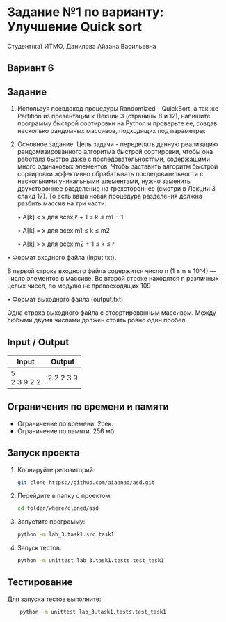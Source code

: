 # Задание №1 по варианту:  Улучшение Quick sort
Студент(ка) ИТМО, Данилова Айаана Васильевна

## Вариант 6

## Задание 
1. Используя псевдокод процедуры Randomized - QuickSort, а так же Partition
из презентации к Лекции 3 (страницы 8 и 12), напишите программу быстрой
сортировки на Python и проверьте ее, создав несколько рандомных массивов,
подходящих под параметры:

2. Основное задание. 
Цель задачи - переделать данную реализацию рандомизированного алгоритма быстрой сортировки, чтобы она работала быстро
даже с последовательностями, содержащими много одинаковых элементов.
Чтобы заставить алгоритм быстрой сортировки эффективно обрабатывать
последовательности с несколькими уникальными элементами, нужно заменить двухстороннее разделение на трехстороннее (смотри в Лекции 3 слайд
17). То есть ваша новая процедура разделения должна разбить массив на три
части:

   • A[k] < x для всех ℓ + 1 ≤ k ≤ m1 − 1
   
   • A[k] = x для всех m1 ≤ k ≤ m2
   
   • A[k] > x для всех m2 + 1 ≤ k ≤ r


• Формат входного файла (input.txt). 

В первой строке входного файла
содержится число n (1 ≤ n ≤ 10^4) — число элементов в массиве.
Во второй строке находятся n различных целых чисел, по модулю не
превосходящих 109

• Формат выходного файла (output.txt).

Одна строка выходного файла с отсортированным массивом. Между любыми двумя числами должен
стоять ровно один пробел.
## Input / Output 

| Input            | Output    |
|------------------|-----------|
| 5 <br/>2 3 9 2 2 | 2 2 2 3 9 |

## Ограничения по времени и памяти

- Ограничение по времени. 2сек.
- Ограничение по памяти. 256 мб.


## Запуск проекта
1. Клонируйте репозиторий:
   ```bash
   git clone https://github.com/aiaanad/asd.git
   ```
2. Перейдите в папку с проектом:
   ```bash
   cd folder/where/cloned/asd
   ```
3. Запустите программу:
   ```bash
   python -m lab_3.task1.src.task1
   ```

4. Запуск тестов:
   ```bash
   python -m unittest lab_3.task1.tests.test_task1
   ```


## Тестирование
Для запуска тестов выполните:
```bash
    python -m unittest lab_3.task1.tests.test_task1
```
